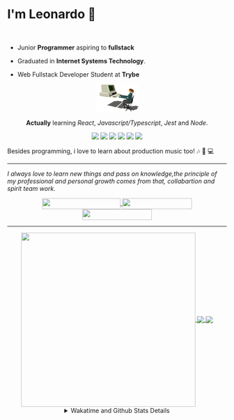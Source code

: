 # I'm Leonardo 🌈
<p align="center">
<img src="https://upload.wikimedia.org/wikipedia/en/thumb/0/05/Flag_of_Brazil.svg/1200px-Flag_of_Brazil.svg.png" width=20 height=15 / >
<img src="https://upload.wikimedia.org/wikipedia/commons/2/2b/Bandeira_do_estado_de_S%C3%A3o_Paulo.svg" width=20 height=15 / >
</p>

- Junior <b>Programmer</b> aspiring to <b>fullstack</b>

- Graduated in <b>Internet Systems Technology</b>.

- Web Fullstack Developer Student at <b>Trybe</b>

<div align="center">

<img src="./img/computer.gif" width="100px">

**Actually** learning _React_, _Javascript/Typescript_, _Jest_ and  _Node_. 

</div>
       
<p align="center">
<img src="https://badges.aleen42.com/src/react.svg">
<img src="https://badges.aleen42.com/src/redux.svg"> 
<img src="https://badges.aleen42.com/src/javascript.svg">
<img src="https://badges.aleen42.com/src/typescript.svg">
<img src="https://badges.aleen42.com/src/jest_1.svg">
<img src="https://badges.aleen42.com/src/node.svg">
<br>
</p>

Besides programming, i love to learn about production music too! :notes: :musical_keyboard: :computer:

* * *

<i>I always love to learn new things and pass on knowledge,the principle of my professional and personal growth comes from that, collabartion and spirit team work.</i><br>

<div align="center">
       
<a href="https://www.linkedin.com/in/lcds90/">
  <img align="center" src="https://img.shields.io/static/v1?logo=linkedin&label=linkedin&message=lcds90&color=blue&style=for-the-badge" height=25 width=180/>
</a>
<a href="http://lcds.me">
  <img align="center" src="https://img.shields.io/static/v1?&label=Portflio&message=site&color=green&style=for-the-badge" height=25 width=160/>
</a>
<a href="mailto:lcds90@gmail.com">
  <img align="center" src="https://img.shields.io/static/v1?&logo=gmail&label=Send&message=Email&color=red&style=for-the-badge" height=25 width=160/>
</a>
       
</div>

* * *

<div align="center">
<a href="https://wakatime.com/@lcds90">
  <img align="center" src="https://github-readme-stats.vercel.app/api/top-langs/?username=lcds90&langs_count=10&theme=gruvbox&layout=compact&include_all_commits=true" height="400px" width="400px"/>
</a>
<a href="https://wakatime.com/@lcds90">
  <img align="center" src="https://github-readme-stats.vercel.app/api?username=lcds90&count_private=true&theme=gruvbox"/>
</a>
<a href="https://wakatime.com/@lcds90">
  <img align="center" src="https://github-readme-stats.vercel.app/api/wakatime?username=lcds90&theme=gruvbox&layout=compact"/>
</a>
       
<details>
       <summary>Wakatime and Github Stats Details</summary>
       <div align="justify">
              
<!--START_SECTION:waka-->
![Profile Views](http://img.shields.io/badge/Profile%20Views-38-blue)

**🐱 My GitHub Data** 

> 🏆 911 Contributions in the Year 2021
 > 
> 📦 545.7 kB Used in GitHub's Storage 
 > 
> 💼 Opted to Hire
 > 
> 📜 56 Public Repositories 
 > 
> 🔑 40 Private Repositories  
 > 
**I'm a Night 🦉** 

```text
🌞 Morning    90 commits     ████░░░░░░░░░░░░░░░░░░░░░   17.31% 
🌆 Daytime    161 commits    ███████░░░░░░░░░░░░░░░░░░   30.96% 
🌃 Evening    152 commits    ███████░░░░░░░░░░░░░░░░░░   29.23% 
🌙 Night      117 commits    █████░░░░░░░░░░░░░░░░░░░░   22.5%

```
📅 **I'm Most Productive on Monday** 

```text
Monday       102 commits    █████░░░░░░░░░░░░░░░░░░░░   19.62% 
Tuesday      87 commits     ████░░░░░░░░░░░░░░░░░░░░░   16.73% 
Wednesday    54 commits     ██░░░░░░░░░░░░░░░░░░░░░░░   10.38% 
Thursday     43 commits     ██░░░░░░░░░░░░░░░░░░░░░░░   8.27% 
Friday       58 commits     ██░░░░░░░░░░░░░░░░░░░░░░░   11.15% 
Saturday     81 commits     ████░░░░░░░░░░░░░░░░░░░░░   15.58% 
Sunday       95 commits     ████░░░░░░░░░░░░░░░░░░░░░   18.27%

```


📊 **This Week I Spent My Time On** 

```text
⌚︎ Time Zone: America/Sao_Paulo

💬 Programming Languages: 
JSX                      9 hrs 30 mins       ███████████░░░░░░░░░░░░░░   46.48% 
CSS                      4 hrs 21 mins       █████░░░░░░░░░░░░░░░░░░░░   21.28% 
JavaScript               2 hrs 43 mins       ███░░░░░░░░░░░░░░░░░░░░░░   13.36% 
Markdown                 1 hr 36 mins        ██░░░░░░░░░░░░░░░░░░░░░░░   7.86% 
JSON                     46 mins             █░░░░░░░░░░░░░░░░░░░░░░░░   3.79%

🔥 Editors: 
VS Code                  20 hrs 26 mins      █████████████████████████   100.0%

🐱‍💻 Projects: 
lcds90-portfolio         8 hrs 17 mins       ██████████░░░░░░░░░░░░░░░   40.58% 
kpop-statistics          5 hrs 59 mins       ███████░░░░░░░░░░░░░░░░░░   29.3% 
sd-013-a-project-recipes-3 hrs 51 mins       ████░░░░░░░░░░░░░░░░░░░░░   18.85% 
grid-trybe               1 hr 16 mins        █░░░░░░░░░░░░░░░░░░░░░░░░   6.26% 
next-portfolio           24 mins             ░░░░░░░░░░░░░░░░░░░░░░░░░   2.01%

💻 Operating System: 
Linux                    20 hrs 26 mins      █████████████████████████   100.0%

```

**I Mostly Code in JavaScript** 

```text
JavaScript               36 repos            ██████████░░░░░░░░░░░░░░░   41.38% 
HTML                     15 repos            ████░░░░░░░░░░░░░░░░░░░░░   17.24% 
TypeScript               14 repos            ████░░░░░░░░░░░░░░░░░░░░░   16.09% 
CSS                      6 repos             █░░░░░░░░░░░░░░░░░░░░░░░░   6.9% 
PHP                      5 repos             █░░░░░░░░░░░░░░░░░░░░░░░░   5.75%

```


**Timeline**

![Chart not found](https://raw.githubusercontent.com/lcds90/lcds90/main/charts/bar_graph.png) 


 Last Updated on 20/10/2021
<!--END_SECTION:waka-->
              
              
   </div>
</details>
       
       
</div>
